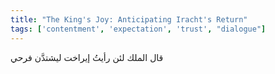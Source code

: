 ```yaml
---
title: "The King's Joy: Anticipating Iracht's Return"
tags: ['contentment', 'expectation', 'trust', "dialogue"]
---
```


 قال الملك لئن رأيتُ إيراخت ليشتدَّن فرحي
